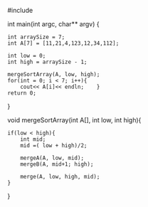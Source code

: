 #include <iostream>

int main(int argc, char** argv) {

	int arraySize = 7;
	int A[7] = [11,21,4,123,12,34,112];
	
	int low = 0;
	int high = arraySize - 1;
	
	mergeSortArray(A, low, high);
	for(int = 0; i < 7; i++){
		cout<< A[i]<< endln;	}
	return 0;
}

void mergeSortArray(int A[], int low, int high){

	if(low < high){
		int mid;
		mid =( low + high)/2;
		
		mergeA(A, low, mid);
		mergeB(A, mid+1; high);
		
		merge(A, low, high, mid);
	}
}
